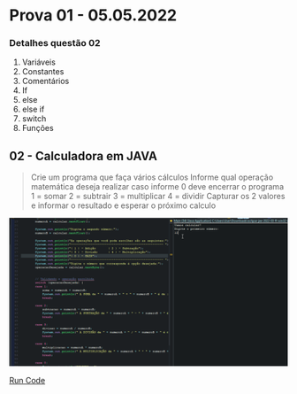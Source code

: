 # Prova 01 - 05.05.2022

### Detalhes questão 02 

1. Variáveis
1. Constantes
1. Comentários
1. If
  1. else
  1. else if
1. switch
1. Funções

## 02 - Calculadora em JAVA
> Crie um programa que faça vários cálculos
Informe qual operação matemática deseja realizar
caso informe 0 deve encerrar o programa
1 = somar
2 = subtrair
3 = multiplicar
4 = dividir
Capturar os 2 valores e informar o resultado e esperar o próximo calculo


![Gif Calculadora em JAVA!](/gif_img/prova02.gif)


[Run Code](https://replit.com/@ariana-ssilva/SophisticatedInternalTitle#Main.java:7:34)

